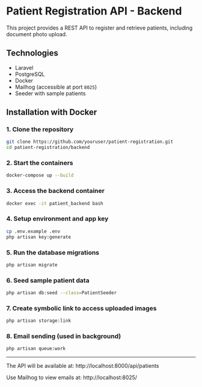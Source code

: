 # Patient Registration API - Backend

This project provides a REST API to register and retrieve patients, including document photo upload.

## Technologies

- Laravel  
- PostgreSQL  
- Docker  
- Mailhog (accessible at port `8025`)  
- Seeder with sample patients  

## Installation with Docker

### 1. Clone the repository

```bash
git clone https://github.com/youruser/patient-registration.git
cd patient-registration/backend
```
### 2. Start the containers
```bash
docker-compose up --build
```
### 3. Access the backend container
```bash
docker exec -it patient_backend bash
```
### 4. Setup environment and app key
```bash
cp .env.example .env
php artisan key:generate
```
### 5. Run the database migrations
```bash
php artisan migrate
```
### 6. Seed sample patient data
```bash
php artisan db:seed --class=PatientSeeder
```
### 7. Create symbolic link to access uploaded images
```bash
php artisan storage:link
```
### 8. Email sending (used in background)
```bash
php artisan queue:work
```


---
The API will be available at:
http://localhost:8000/api/patients

Use Mailhog to view emails at:
http://localhost:8025/
